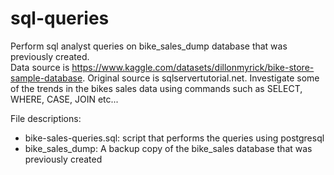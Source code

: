 # sql-queries
Perform sql analyst queries on bike_sales_dump database that was previously created.  
Data source is https://www.kaggle.com/datasets/dillonmyrick/bike-store-sample-database.
Original source is sqlservertutorial.net.
Investigate some of the trends in the bikes sales data using commands such as SELECT, WHERE, CASE, JOIN etc...

File descriptions:
- bike-sales-queries.sql: script that performs the queries using postgresql
- bike_sales_dump:  A backup copy of the bike_sales database that was previously created
